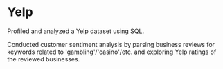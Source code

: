 # Yelp

Profiled and analyzed a Yelp dataset using SQL. 

Conducted customer sentiment analysis by parsing business reviews for keywords related to 'gambling'/'casino'/etc. and exploring Yelp ratings of the reviewed businesses.
